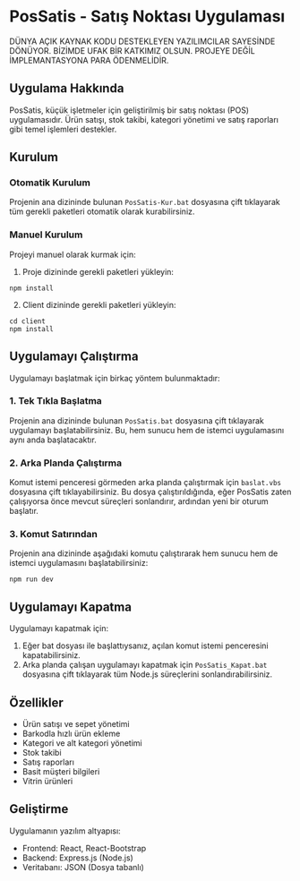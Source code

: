 # PosSatis - Satış Noktası Uygulaması

DÜNYA AÇIK KAYNAK KODU DESTEKLEYEN YAZILIMCILAR SAYESİNDE DÖNÜYOR. BİZİMDE UFAK BİR KATKIMIZ OLSUN. PROJEYE DEĞİL İMPLEMANTASYONA PARA ÖDENMELİDİR.

## Uygulama Hakkında
PosSatis, küçük işletmeler için geliştirilmiş bir satış noktası (POS) uygulamasıdır. Ürün satışı, stok takibi, kategori yönetimi ve satış raporları gibi temel işlemleri destekler.

## Kurulum

### Otomatik Kurulum
Projenin ana dizininde bulunan `PosSatis-Kur.bat` dosyasına çift tıklayarak tüm gerekli paketleri otomatik olarak kurabilirsiniz.

### Manuel Kurulum
Projeyi manuel olarak kurmak için:

1. Proje dizininde gerekli paketleri yükleyin:
```
npm install
```

2. Client dizininde gerekli paketleri yükleyin:
```
cd client
npm install
```

## Uygulamayı Çalıştırma

Uygulamayı başlatmak için birkaç yöntem bulunmaktadır:

### 1. Tek Tıkla Başlatma

Projenin ana dizininde bulunan `PosSatis.bat` dosyasına çift tıklayarak uygulamayı başlatabilirsiniz. Bu, hem sunucu hem de istemci uygulamasını aynı anda başlatacaktır.

### 2. Arka Planda Çalıştırma

Komut istemi penceresi görmeden arka planda çalıştırmak için `baslat.vbs` dosyasına çift tıklayabilirsiniz. Bu dosya çalıştırıldığında, eğer PosSatis zaten çalışıyorsa önce mevcut süreçleri sonlandırır, ardından yeni bir oturum başlatır.

### 3. Komut Satırından

Projenin ana dizininde aşağıdaki komutu çalıştırarak hem sunucu hem de istemci uygulamasını başlatabilirsiniz:

```
npm run dev
```

## Uygulamayı Kapatma

Uygulamayı kapatmak için:

1. Eğer bat dosyası ile başlattıysanız, açılan komut istemi penceresini kapatabilirsiniz.
2. Arka planda çalışan uygulamayı kapatmak için `PosSatis_Kapat.bat` dosyasına çift tıklayarak tüm Node.js süreçlerini sonlandırabilirsiniz.

## Özellikler

- Ürün satışı ve sepet yönetimi
- Barkodla hızlı ürün ekleme
- Kategori ve alt kategori yönetimi
- Stok takibi
- Satış raporları
- Basit müşteri bilgileri
- Vitrin ürünleri

## Geliştirme

Uygulamanın yazılım altyapısı:
- Frontend: React, React-Bootstrap
- Backend: Express.js (Node.js)
- Veritabanı: JSON (Dosya tabanlı) 